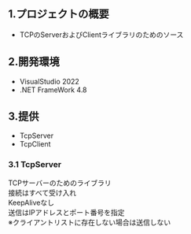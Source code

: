 ## 1.プロジェクトの概要
- TCPのServerおよびClientライブラリのためのソース

## 2.開発環境
- VisualStudio 2022
- .NET FrameWork 4.8

## 3.提供
- TcpServer
- TcpClient

### 3.1 TcpServer
TCPサーバーのためのライブラリ<br>
接続はすべて受け入れ<br>
KeepAliveなし<br>
送信はIPアドレスとポート番号を指定<br>
※クライアントリストに存在しない場合は送信しない<br>